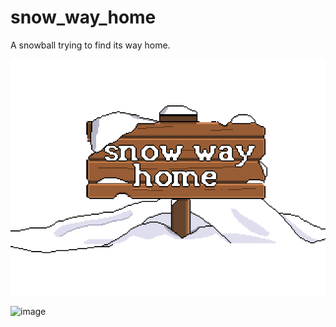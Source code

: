 # snow_way_home

A snowball trying to find its way home.
<p align="center">
  <img src="art/intro_screen_large.png" alt="Intro Screen"/>
</p>

![image](https://github.com/tno123/snow_way_home/assets/13795129/f563e10d-6d7c-4b66-9e09-6b3bb3a2d055)
